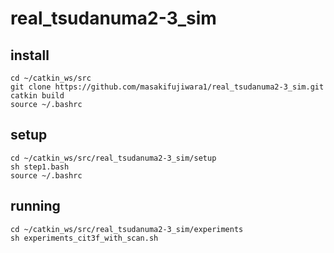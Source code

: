 # real_tsudanuma2-3_sim
## install
~~~
cd ~/catkin_ws/src
git clone https://github.com/masakifujiwara1/real_tsudanuma2-3_sim.git
catkin build
source ~/.bashrc
~~~

## setup
~~~
cd ~/catkin_ws/src/real_tsudanuma2-3_sim/setup
sh step1.bash
source ~/.bashrc
~~~

## running
~~~
cd ~/catkin_ws/src/real_tsudanuma2-3_sim/experiments
sh experiments_cit3f_with_scan.sh
~~~
